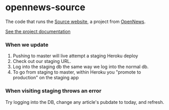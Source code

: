 # opennews-source

The code that runs the [Source website](https://source.opennews.org), a project from [OpenNews](https://opennews.org).

[See the project documentation](/docs)

### When we update
1. Pushing to master will live attempt a staging Heroku deploy
2. Check out our staging URL.
3. Log into the staging db the same way we log into the normal db.
4. To go from staging to master, within Heroku you "promote to production" on the staging app

### When visiting staging throws an error
Try logging into the DB, change any article's pubdate to today, and refresh.

